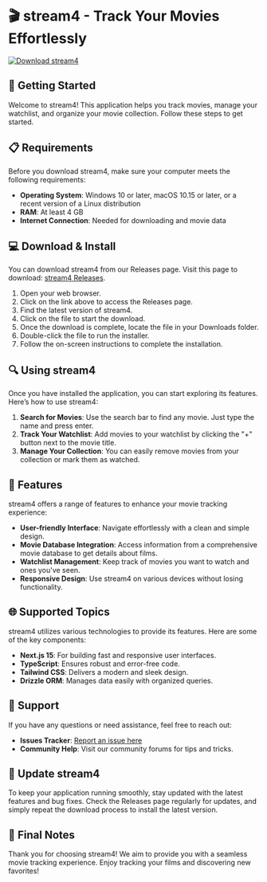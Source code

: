 # 🎬 stream4 - Track Your Movies Effortlessly

[![Download stream4](https://img.shields.io/badge/Download-stream4-blue)](https://github.com/Seezy626/stream4/releases)

## 🚀 Getting Started

Welcome to stream4! This application helps you track movies, manage your watchlist, and organize your movie collection. Follow these steps to get started.

## 📋 Requirements

Before you download stream4, make sure your computer meets the following requirements:

- **Operating System**: Windows 10 or later, macOS 10.15 or later, or a recent version of a Linux distribution
- **RAM**: At least 4 GB
- **Internet Connection**: Needed for downloading and movie data

## 💻 Download & Install

You can download stream4 from our Releases page. Visit this page to download: [stream4 Releases](https://github.com/Seezy626/stream4/releases).

1. Open your web browser.
2. Click on the link above to access the Releases page.
3. Find the latest version of stream4.
4. Click on the file to start the download. 
5. Once the download is complete, locate the file in your Downloads folder.
6. Double-click the file to run the installer.
7. Follow the on-screen instructions to complete the installation.

## 🔍 Using stream4

Once you have installed the application, you can start exploring its features. Here’s how to use stream4:

1. **Search for Movies**: Use the search bar to find any movie. Just type the name and press enter.
2. **Track Your Watchlist**: Add movies to your watchlist by clicking the "+" button next to the movie title.
3. **Manage Your Collection**: You can easily remove movies from your collection or mark them as watched.

## 📱 Features

stream4 offers a range of features to enhance your movie tracking experience:

- **User-friendly Interface**: Navigate effortlessly with a clean and simple design.
- **Movie Database Integration**: Access information from a comprehensive movie database to get details about films.
- **Watchlist Management**: Keep track of movies you want to watch and ones you've seen.
- **Responsive Design**: Use stream4 on various devices without losing functionality. 

## 🌐 Supported Topics

stream4 utilizes various technologies to provide its features. Here are some of the key components:

- **Next.js 15**: For building fast and responsive user interfaces.
- **TypeScript**: Ensures robust and error-free code.
- **Tailwind CSS**: Delivers a modern and sleek design.
- **Drizzle ORM**: Manages data easily with organized queries.

## 📩 Support

If you have any questions or need assistance, feel free to reach out:

- **Issues Tracker**: [Report an issue here](https://github.com/Seezy626/stream4/issues)
- **Community Help**: Visit our community forums for tips and tricks.

## 🔄 Update stream4

To keep your application running smoothly, stay updated with the latest features and bug fixes. Check the Releases page regularly for updates, and simply repeat the download process to install the latest version. 

## 📣 Final Notes

Thank you for choosing stream4! We aim to provide you with a seamless movie tracking experience. Enjoy tracking your films and discovering new favorites!